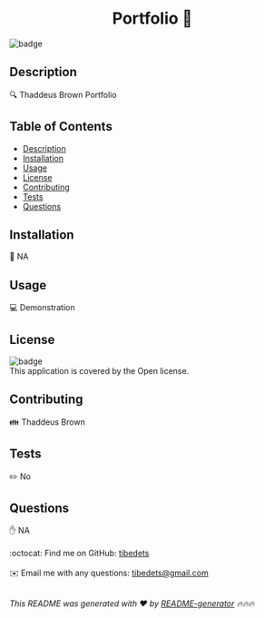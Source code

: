 
<h1 align="center">Portfolio 👋</h1>
  
![badge](https://img.shields.io/badge/license-Open-brightgreen)<br />

## Description
🔍 Thaddeus Brown Portfolio

## Table of Contents
- [Description](#description)
- [Installation](#installation)
- [Usage](#usage)
- [License](#license)
- [Contributing](#contributing)
- [Tests](#tests)
- [Questions](#questions)

## Installation
💾 NA

## Usage
💻 Demonstration

## License
![badge](https://img.shields.io/badge/license-Open-brightgreen)
<br />
This application is covered by the Open license. 

## Contributing
👪 Thaddeus Brown

## Tests
✏️ No

## Questions
✋ NA<br />
<br />
:octocat: Find me on GitHub: [tibedets](https://github.com/tibedets)<br />
<br />
✉️ Email me with any questions: tibedets@gmail.com<br /><br />

_This README was generated with ❤️ by [README-generator](https://github.com/jpd61/README-generator) 🔥🔥🔥_
